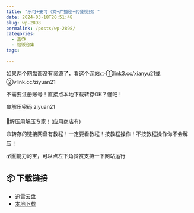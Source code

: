 ```yaml
---
title: "乐可+姜可（文+广播剧+代餐视频）"
date: 2024-03-18T20:51:48
slug: wp-2898
permalink: /posts/wp-2898/
categories:
  - 盖📺
  - 恰饭合集
tags:

---
```


如果两个网盘都没有资源了，看这个网站👉①link3.cc/xianyu21或②vlink.cc/ziyuan21

不需要注册账号！直接点本地下载转存OK？懂吧！

🟢解压密码:ziyuan21

🔵解压用解压专家！(应用商店有)

🟡转存的链接网盘有教程！一定要看教程！按教程操作！不按教程操作你不会解压！

💰🈶能力的宝，可以点左下角赞赏支持一下网站运行

## 📦 下载链接
- [迅雷云盘](https://blziyuan21.com/pay-download/2898?key=79cb9c6015&down_id=0)
- [本地下载](https://blziyuan21.com/pay-download/2898?key=79cb9c6015&down_id=1)

